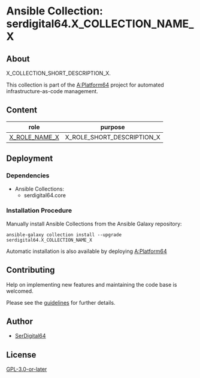 # Ansible Collection: serdigital64.X_COLLECTION_NAME_X

## About

X_COLLECTION_SHORT_DESCRIPTION_X.

This collection is part of the [A:Platform64](https://github.com/serdigital64/aplatform64) project for automated infrastructure-as-code management.

## Content

| role                                                                              | purpose                    |
| --------------------------------------------------------------------------------- | -------------------------- |
| [X_ROLE_NAME_X](https://aplatform64.readthedocs.io/en/latest/roles/X_ROLE_NAME_X) | X_ROLE_SHORT_DESCRIPTION_X |

## Deployment

### Dependencies

- Ansible Collections:
  - serdigital64.core

### Installation Procedure

Manually install Ansible Collections from the Ansible Galaxy repository:

```shell
ansible-galaxy collection install --upgrade serdigital64.X_COLLECTION_NAME_X
```

Automatic installation is also available by deploying [A:Platform64](https://aplatform64.readthedocs.io/en/latest/#deployment)

## Contributing

Help on implementing new features and maintaining the code base is welcomed.

Please see the [guidelines](https://aplatform64.readthedocs.io/en/latest/contributing/guidelines) for further details.

## Author

- [SerDigital64](https://serdigital64.github.io/)

## License

[GPL-3.0-or-later](https://www.gnu.org/licenses/gpl-3.0.txt)
